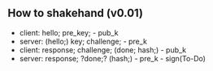 ## How to shakehand (v0.01)
- client: hello; pre_key;   - pub_k
- server: (hello;) key; challenge;  - pre_k
- client: response; challenge; (done; hash;)    - pub_k
- server: response; ?done;? (hash;) - pre_k - sign(To-Do)